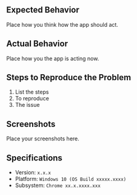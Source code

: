 ## Expected Behavior

Place how you think how the app should act.

## Actual Behavior

Place how you the app is acting now.

## Steps to Reproduce the Problem

1. List the steps
2. To reproduce
3. The issue

## Screenshots

Place your screenshots here.

## Specifications

- Version: `x.x.x`
- Platform: `Windows 10 (OS Build xxxxx.xxxx)`
- Subsystem: `Chrome xx.x.xxxx.xxx`
